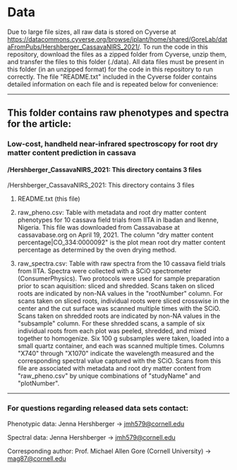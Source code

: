 # Data

Due to large file sizes, all raw data is stored on Cyverse at https://datacommons.cyverse.org/browse/iplant/home/shared/GoreLab/dataFromPubs/Hershberger_CassavaNIRS_2021/. To run the code in this repository, download the files as a zipped folder from Cyverse, unzip them, and transfer the files to this folder (./data). All data files must be present in this folder (in an unzipped format) for the code in this repository to run correctly. The file "README.txt" included in the Cyverse folder contains detailed information on each file and is repeated below for convenience:


***
## This folder contains raw phenotypes and spectra for the article:
### Low-cost, handheld near-infrared spectroscopy for root dry matter content prediction in cassava


#### /Hershberger_CassavaNIRS_2021: This directory contains 3 files

/Hershberger_CassavaNIRS_2021: This directory contains 3 files

1. README.txt (this file)

2. raw_pheno.csv: Table with metadata and root dry matter content phenotypes for 10 cassava field trials from IITA in Ibadan and Ikenne, Nigeria. This file was downloaded from Cassavabase at cassavabase.org on April 19, 2021. The column "dry matter content percentage|CO_334:0000092" is the plot mean root dry matter content percentage as determined by the oven drying method.

3. raw_spectra.csv: Table with raw spectra from the 10 cassava field trials from IITA. Spectra were collected with a SCiO spectrometer (ConsumerPhysics). Two protocols were used for sample preparation prior to scan aquisition: sliced and shredded. Scans taken on sliced roots are indicated by non-NA values in the "rootNumber" column. For scans taken on sliced roots, individual roots were sliced crosswise in the center and the cut surface was scanned multiple times with the SCiO. Scans taken on shredded roots are indicated by non-NA values in the "subsample" column. For these shredded scans, a sample of six individual roots from each plot was peeled, shredded, and mixed together to homogenize. Six 100 g subsamples were taken, loaded into a small quartz container, and each was scanned multiple times. Columns "X740" through "X1070" indicate the wavelength measured and the corresponding spectral value captured with the SCiO. Scans from this file are associated with metadata and root dry matter content from "raw_pheno.csv" by unique combinations of "studyName" and "plotNumber".

---
### For questions regarding released data sets contact:
Phenotypic data: Jenna Hershberger -> jmh579@cornell.edu

Spectral data: Jenna Hershberger -> jmh579@cornell.edu

Corresponding author: Prof. Michael Allen Gore (Cornell University) -> mag87@cornell.edu

